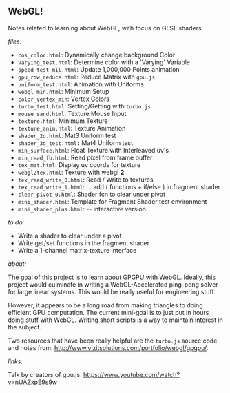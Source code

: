 ## WebGL!

Notes related to learning about WebGL, with focus on GLSL shaders.

*files:*

* `cos_color.html`: Dynamically change background Color
* `varying_test.html`:  Determine color with a 'Varying' Variable
* `speed_test_mil.html`:  Update 1,000,000 Points animation
* `gpu_row_reduce.html`: Reduce Matrix with `gpu.js`
* `uniform_test.html`: Animation with Uniforms
* `webgl_min.html`: Minimum Setup
* `color_vertex_min`: Vertex Colors
* `turbo_test.html`: Setting/Getting with `turbo.js`
* `mouse_sand.html`: Texture Mouse Input
* `texture.html`: Minimum Texture
* `texture_anim.html`: Texture Animation
* `shader_2d.html`: Mat3 Uniform test
* `shader_3d_test.html:` Mat4 Uniform test
* `min_surface.html`: Float Texture with Interleaved uv's
* `min_read_fb.html`: Read pixel from frame buffer
* `tex_mat.html`: Display uv coords for texture
* `webgl2tex.html`: Texture with webgl **2**
* `tex_read_write_0.html`: Read / Write to textures
* `tex_read_write_1.html`: ... add ( functions + if/else ) in fragment shader
* `clear_pivot_0.html`: Shader fcn to clear under pivot
* `mini_shader.html`: Template for Fragment Shader test environment
* `mini_shader_plus.html`: -- interactive version

*to do:*

* Write a shader to clear under a pivot
* Write get/set functions in the fragment shader
* Write a 1-channel matrix-texture interface

*about:*

The goal of this project is to learn about GPGPU with WebGL.  Ideally, this project would culminate in writing a WebGL-Accelerated ping-pong solver for large linear systems.  This would be really useful for engineering stuff.  

However, it appears to be a long road from making triangles to doing efficient GPU computation.  The current mini-goal is to just put in hours doing stuff with WebGL.  Writing short scripts is a way to maintain interest in the subject.  

Two resources that have been really helpful are the `turbo.js` source code and notes from:  http://www.vizitsolutions.com/portfolio/webgl/gpgpu/.

*links:*

Talk by creators of gpu.js:
https://www.youtube.com/watch?v=nUAZxpE9s9w

